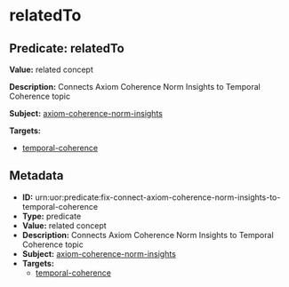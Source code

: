 # relatedTo

## Predicate: relatedTo

**Value:** related concept

**Description:** Connects Axiom Coherence Norm Insights to Temporal Coherence topic

**Subject:** [axiom-coherence-norm-insights](../Concepts/axiom-coherence-norm-insights.md)

**Targets:**

- [temporal-coherence](../Concepts/temporal-coherence.md)

## Metadata

- **ID:** urn:uor:predicate:fix-connect-axiom-coherence-norm-insights-to-temporal-coherence
- **Type:** predicate
- **Value:** related concept
- **Description:** Connects Axiom Coherence Norm Insights to Temporal Coherence topic
- **Subject:** [axiom-coherence-norm-insights](../Concepts/axiom-coherence-norm-insights.md)
- **Targets:**
  - [temporal-coherence](../Concepts/temporal-coherence.md)
